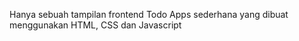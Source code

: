 Hanya sebuah tampilan frontend Todo Apps sederhana yang dibuat menggunakan HTML, CSS dan Javascript
